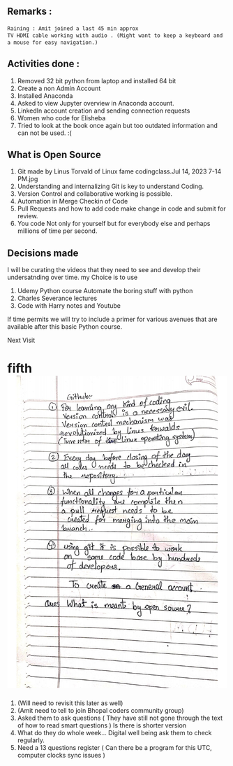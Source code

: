 Remarks :
----------
	Raining : Amit joined a last 45 min approx 
	TV HDMI cable working with audio . (Might want to keep a keyboard and a mouse for easy navigation.) 

Activities done : 
-----------------
1. Removed 32 bit python from laptop and installed 64 bit 
2. Create a non Admin Account 
3. Installed Anaconda 
4. Asked to view Jupyter overview in Anaconda account.
5. LinkedIn account creation and sending connection requests 
6. Women who code for Elisheba 
7. Tried to look at the book once again but too outdated information and can not be used.  :( 


What is Open Source
--------------------
1. Git made by Linus Torvald of Linux fame codingclass.Jul 14, 2023 7-14 PM.jpg
2. Understanding and internalizing Git is key to understand Coding. 
3. Version Control and collaborative working is possible. 
4. Automation in Merge Checkin of Code 
5. Pull Requests and how to add code make change in code and submit for review. 
6. You code Not only for yourself but for everybody else and perhaps millions of time per second. 

Decisions made 
--------------
I will be curating the videos that they need to see and develop their undersatnding over time. 
my Choice is to use 

1. Udemy Python course Automate the boring stuff with python
2. Charles Severance lectures
3. Code with Harry notes and Youtube

If time permits we will try to include 
a primer for various avenues that are available after this basic Python course. 

Next Visit 

fifth 
![schematic](./5.jpg)
========== 	
1. (Will need to revisit this later as well) 
2. (Amit need to tell to join Bhopal coders community group)  
3. Asked them to ask questions ( They have still not gone through the text of how to read smart questions ) Is there is shorter version 
4. What do they do whole week... Digital well being ask them to check regularly. 
5. Need a 13 questions register  ( Can there be a program for this UTC, computer clocks sync issues )
